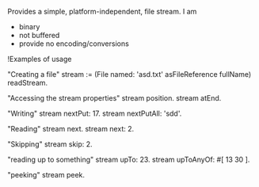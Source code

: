 Provides a simple, platform-independent, file stream. I am 
   - binary
   - not buffered
   - provide no encoding/conversions

!Examples of usage

"Creating a file"
stream := (File named: 'asd.txt' asFileReference fullName) readStream.

"Accessing the stream properties"
stream position.
stream atEnd.

"Writing"
stream nextPut: 17.
stream nextPutAll: 'sdd'.

"Reading"
stream next.
stream next: 2.

"Skipping"
stream skip: 2. 

"reading up to something"
stream upTo: 23.
stream upToAnyOf: #[ 13 30 ].

"peeking"
stream peek.